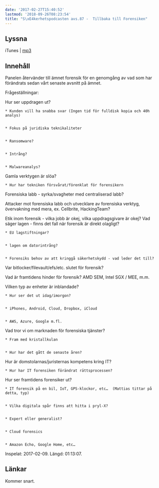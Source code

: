 ```yaml
---
date: '2017-02-27T15:40:52'
lastmod: '2018-09-26T08:23:54'
title: "S\xE4kerhetspodcasten avs.87 -  Tillbaka till Forensiken"
---
```

## Lyssna

iTunes \| [mp3](http://traffic.libsyn.com/sakerhetspodcasten/Forensik_2017_mixdown.mp3) 

## Innehåll

Panelen återvänder till ämnet forensik för en genomgång av vad som har förändrats
sedan vårt senaste avsnitt på ämnet.

Frågeställningar: 


Hur ser uppdragen ut?


	* Kunden vill ha snabba svar (Ingen tid för fulldisk kopia och 40h analys)


	* Fokus på juridiska teknikaliteter


	* Ransomware?


	* Intrång?


	* Malwareanalys?




 

Gamla verktygen är slöa?


	* Hur har tekniken försvårat/förenklat för forensikern




 

Forensiska labb - syrka/svagheter med centraliserad labb?


 

Attacker mot forensiska labb och utvecklare av forensiska verktyg, övervakning med
mera, ex. Cellbrite, HackingTeam?


 

Etik inom forensik - vilka jobb är okej, vilka uppdragsgivare är okej? Vad säger
lagen - finns det fall när forensik är direkt olagligt?


	* EU lagstiftningar?


	* lagen om datorintrång?


	* Forensiks behov av att kringgå säkerhetskydd - vad leder det till?




 

Var bitlocker/filevault/efs/etc. slutet för forensik?


 

Vad är framtidens hinder för forensik? AMD SEM, Intel SGX / MEE, m.m.  


 

Vilken typ av enheter är inblandade?


	* Hur ser det ut idag/imorgon?


	* iPhones, Android, Cloud, Dropbox, iCloud


	* AWS, Azure, Google m.fl.




 

Vad tror vi om marknaden för forensiska tjänster?


	* Fram med kristallkulan


	* Hur har det gått de senaste åren?




 

Hur är domstolarnas/juristernas kompetens kring IT?


	* Hur har IT forensiken förändrat rättsprocessen?




 

Hur ser framtidens forensiker ut?


	* IT forensik på en bil, IoT, GPS-klockor, etc…  (Mattias tittar på detta, typ)


	* Vilka digitala spår finns att hitta i pryl-X?


	* Expert eller generalist?


	* Cloud forensics


	* Amazon Echo, Google Home, etc…




Inspelat: 2017-02-09. Längd: 01:13:07.

## Länkar

Kommer snart.
